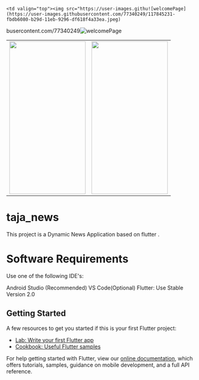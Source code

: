 


<table>

  <tr>
  
   <td valign="top"><img src="https://user-images.githubusercontent.com/77340249/117845231-fbdb6080-b29d-11eb-9296-df618f4a33ea.jpeg"  width="200" height="400"></td>

   
    <td valign="top"><img src="https://user-images.githu![welcomePage](https://user-images.githubusercontent.com/77340249/117845231-fbdb6080-b29d-11eb-9296-df618f4a33ea.jpeg)
busercontent.com/77340249![welcomePage](https://user-images.githubusercontent.com/77340249/117844814-9edfaa80-b29d-11eb-9278-726a29edb65b.jpeg)
    <td valign="top"><img src="https://user-images.githubusercontent.com/77340249/110133356-3c2be780-7df2-11eb-8ab6-be6057e4134d.jpeg"  width="200" height="400"></td>

 
 </tr>
 
 </table>
 




# taja_news

This project is a Dynamic News Application based on flutter .

# Software Requirements
  Use one of the following IDE's:

  Android Studio (Recommended)
  VS Code(Optional)
  Flutter: Use Stable Version 2.0


## Getting Started

A few resources to get you started if this is your first Flutter project:

- [Lab: Write your first Flutter app](https://flutter.dev/docs/get-started/codelab)
- [Cookbook: Useful Flutter samples](https://flutter.dev/docs/cookbook)

For help getting started with Flutter, view our
[online documentation](https://flutter.dev/docs), which offers tutorials,
samples, guidance on mobile development, and a full API reference.
